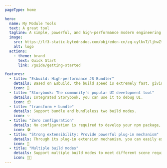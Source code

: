 ```yaml
---
pageType: home

hero:
  name: My Module Tools
  text: A great tool
  tagline: A simple, powerful, and high-performance modern engineering development solution
  image:
    src: https://lf3-static.bytednsdoc.com/obj/eden-cn/zq-uylkvT/ljhwZthlaukjlkulzlp/logo-4x-01042.png
    alt: logo
  actions:
    - theme: brand
      text: Quick Start
      link: /guide/getting-started

features:
  - title: "Esbuild: High-performance JS Bundler"
    details: Based on Esbuild, the build speed is extremely fast, giving you the ultimate development experience.
    icon: 🚀
  - title: "Storybook: The community's popular UI development tool"
    details: Integrated Storybook, you can use it to debug UI.
    icon: 📦
  - title: "transform + bundle"
    details: Support bundle and bundleless two build modes.
    icon: ✨
  - title: "Zero configuration"
    details: No configuration is required to develop your npm package, and the built-in presets cover many scenarios.
    icon: 🛠️
  - title: "Strong extensibility: Provide powerful plug-in mechanism"
    details: Through its plug-in extension mechanism, you can easily extend the capabilities of Module tools.
    icon: 🎨
  - title: "Multiple build modes"
    details: Support multiple build modes to meet different scene requirements.
    icon: 👍🏻
---
```

